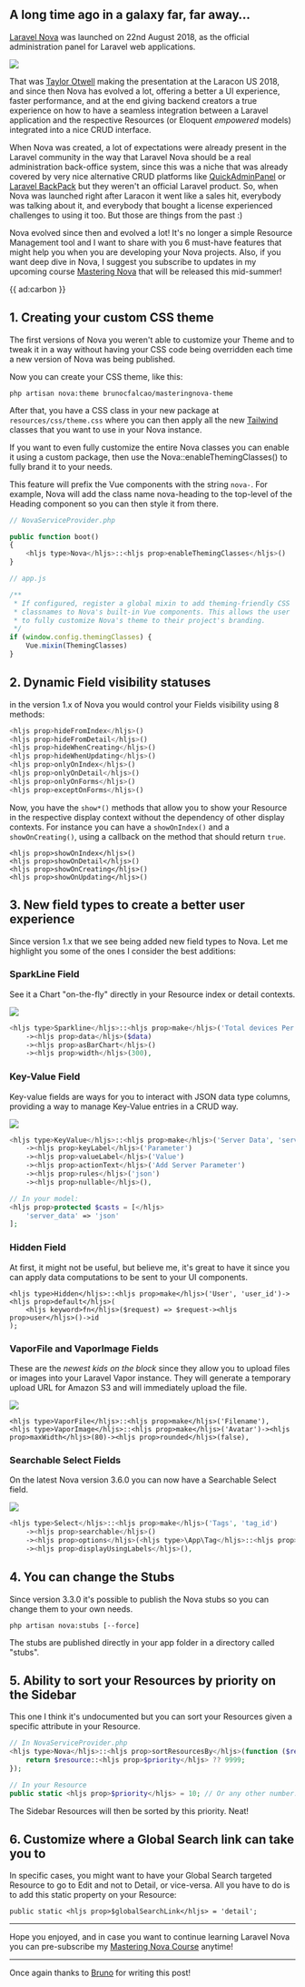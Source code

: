 ## A long time ago in a galaxy far, far away…

[Laravel Nova](*https://nova.laravel.com) was launched on 22nd August 2018, as
the official administration panel for Laravel web applications.

![](/resources/img/blog/improvements-on-laravel-nova/nova-1.jpg)

That was [Taylor Otwell](*https://twitter.com/taylorotwell) making the presentation at
the Laracon US 2018, and since then Nova has evolved a lot, offering a better a UI experience,
faster performance, and at the end giving backend creators a true experience on how
to have a seamless integration between a Laravel application and the respective Resources
(or Eloquent *empowered* models) integrated into a nice CRUD interface.

When Nova was created, a lot of expectations were already present in the Laravel community
in the way that Laravel Nova should be a real administration back-office system, since
this was a niche that was already covered by very nice alternative CRUD platforms like
[QuickAdminPanel](*https://2019.quickadminpanel.com/) or [Laravel BackPack](*https://backpackforlaravel.com/)
but they weren't an official Laravel product. So, when Nova was launched right after Laracon
it went like a sales hit, everybody was talking about it, and everybody that bought a license
experienced challenges to using it too. But those are things from the past :)

Nova evolved since then and evolved a lot! It's no longer a simple Resource Management tool
and I want to share with you 6 must-have features that might help you when you are developing
your Nova projects. Also, if you want deep dive in Nova, I suggest you subscribe to updates
in my upcoming course [Mastering Nova](*https://www.masteringnova.com) that will be released
this mid-summer!

{{ ad:carbon }}

## 1. Creating your custom CSS theme

The first versions of Nova you weren't able to customize your Theme and to tweak it
in a way without having your CSS code being overridden each time a new version of Nova was
being published.

Now you can create your CSS theme, like this:

```
php artisan nova:theme brunocfalcao/masteringnova-theme
```

After that, you have a CSS class in your new package at `resources/css/theme.css` where
you can then apply all the new [Tailwind](*https://tailwindcss.com) classes that you want
to use in your Nova instance.

If you want to even fully customize the entire Nova classes you can enable it using a
custom package, then use the Nova::enableThemingClasses() to fully brand it to your needs.

This feature will prefix the Vue components with the string `nova-`.
For example, Nova will
add the class name nova-heading to the top-level of the Heading component so you can
then style it from there.

```php
// NovaServiceProvider.php

public function boot()
{
    <hljs type>Nova</hljs>::<hljs prop>enableThemingClasses</hljs>()
}
```

```js
// app.js

/**
 * If configured, register a global mixin to add theming-friendly CSS
 * classnames to Nova's built-in Vue components. This allows the user
 * to fully customize Nova's theme to their project's branding.
 */
if (window.config.themingClasses) {
    Vue.mixin(ThemingClasses)
}
```

## 2. Dynamic Field visibility statuses

in the version 1.x of Nova you would control your Fields visibility using 8 methods:

```php
<hljs prop>hideFromIndex</hljs>()
<hljs prop>hideFromDetail</hljs>()
<hljs prop>hideWhenCreating</hljs>()
<hljs prop>hideWhenUpdating</hljs>()
<hljs prop>onlyOnIndex</hljs>()
<hljs prop>onlyOnDetail</hljs>()
<hljs prop>onlyOnForms</hljs>()
<hljs prop>exceptOnForms</hljs>()
```

Now, you have the `show*()` methods that allow you to show your Resource in the
respective display context without the dependency of other display contexts. For instance
you can have a `showOnIndex()` and a `showOnCreating()`, using a callback on the method
that should return `true`.

```
<hljs prop>showOnIndex</hljs>()
<hljs prop>showOnDetail</hljs>()
<hljs prop>showOnCreating</hljs>()
<hljs prop>showOnUpdating</hljs>()
```

## 3. New field types to create a better user experience

Since version 1.x that we see being added new field types to Nova. Let me highlight
you some of the ones I consider the best additions:

### SparkLine Field

See it a Chart "on-the-fly" directly in your Resource index or detail contexts.

![](/resources/img/blog/improvements-on-laravel-nova/sparkline-field.jpg)

```php
<hljs type>Sparkline</hljs>::<hljs prop>make</hljs>('Total devices Per Week')
    -><hljs prop>data</hljs>($data)
    -><hljs prop>asBarChart</hljs>()
    -><hljs prop>width</hljs>(300),
```

### Key-Value Field

Key-value fields are ways for you to interact with JSON data type columns, providing
a way to manage Key-Value entries in a CRUD way.

![](/resources/img/blog/improvements-on-laravel-nova/key-value-field.jpg)

```php
<hljs type>KeyValue</hljs>::<hljs prop>make</hljs>('Server Data', 'server_data')
    -><hljs prop>keyLabel</hljs>('Parameter')
    -><hljs prop>valueLabel</hljs>('Value')
    -><hljs prop>actionText</hljs>('Add Server Parameter')
    -><hljs prop>rules</hljs>('json')
    -><hljs prop>nullable</hljs>(),

// In your model:
<hljs prop>protected $casts = [</hljs>
    'server_data' => 'json'
];
```

### Hidden Field

At first, it might not be useful, but believe me, it's great to have it since
you can apply data computations to be sent to your UI components.

```
<hljs type>Hidden</hljs>::<hljs prop>make</hljs>('User', 'user_id')-><hljs prop>default</hljs>(
    <hljs keyword>fn</hljs>($request) => $request-><hljs prop>user</hljs>()->id
);
```

### VaporFile and VaporImage Fields

These are the *newest kids on the block* since they allow you to upload files or
images into your Laravel Vapor instance. They will generate a temporary upload
URL for Amazon S3 and will immediately upload the file.

![](/resources/img/blog/improvements-on-laravel-nova/vapor-fields.jpg)

```
<hljs type>VaporFile</hljs>::<hljs prop>make</hljs>('Filename'),
<hljs type>VaporImage</hljs>::<hljs prop>make</hljs>('Avatar')-><hljs prop>maxWidth</hljs>(80)-><hljs prop>rounded</hljs>(false),
```

### Searchable Select Fields

On the latest Nova version 3.6.0 you can now have a Searchable Select field.

![](/resources/img/blog/improvements-on-laravel-nova/select-searchable.jpg)

```php
<hljs type>Select</hljs>::<hljs prop>make</hljs>('Tags', 'tag_id')
    -><hljs prop>searchable</hljs>()
    -><hljs prop>options</hljs>(<hljs type>\App\Tag</hljs>::<hljs prop>all</hljs>()-><hljs prop>pluck</hljs>('name', 'id'))
    -><hljs prop>displayUsingLabels</hljs>(),
```

## 4. You can change the Stubs

Since version 3.3.0 it's possible to publish the Nova stubs so you can change them to your
own needs.

```
php artisan nova:stubs [--force]
```

The stubs are published directly in your app folder in a directory called "stubs".

## 5. Ability to sort your Resources by priority on the Sidebar

This one I think it's undocumented but you can sort your Resources given a specific attribute in your Resource.

```php
// In NovaServiceProvider.php
<hljs type>Nova</hljs>::<hljs prop>sortResourcesBy</hljs>(function ($resource) {
    return $resource::<hljs prop>$priority</hljs> ?? 9999;
});

// In your Resource
public static <hljs prop>$priority</hljs> = 10; // Or any other number.
```

The Sidebar Resources will then be sorted by this priority. Neat!

## 6. Customize where a Global Search link can take you to

In specific cases, you might want to have your Global Search targeted Resource
to go to Edit and not to Detail, or vice-versa. All you have to do is to add
this static property on your Resource:

```
public static <hljs prop>$globalSearchLink</hljs> = 'detail';
```

---

Hope you enjoyed, and in case you want to continue learning Laravel Nova you can
pre-subscribe my [Mastering Nova Course](*https://www.masteringnova.com) anytime!

---

Once again thanks to [Bruno](*https://twitter.com/brunocfalcao) for writing this post!
